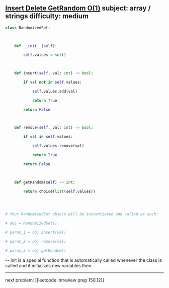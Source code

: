 
[Insert Delete GetRandom O(1)](https://leetcode.com/problems/insert-delete-getrandom-o1/)
subject: array / strings
difficulty: medium 
---

``` python
class RandomizedSet:

  

    def __init__(self):

        self.values = set()

  

    def insert(self, val: int) -> bool:

        if val not in self.values:

            self.values.add(val)

            return True

        return False

  

    def remove(self, val: int) -> bool:

        if val in self.values:

            self.values.remove(val)

            return True

        return False

  

    def getRandom(self) -> int:

        return choice(list(self.values))

  
  

# Your RandomizedSet object will be instantiated and called as such:

# obj = RandomizedSet()

# param_1 = obj.insert(val)

# param_2 = obj.remove(val)

# param_3 = obj.getRandom()
```

-- init is a special function that is automatically called whenever the class is called and it initializes new variables then. 

---
next problem: [[leetcode intreview prep 150.12]]
